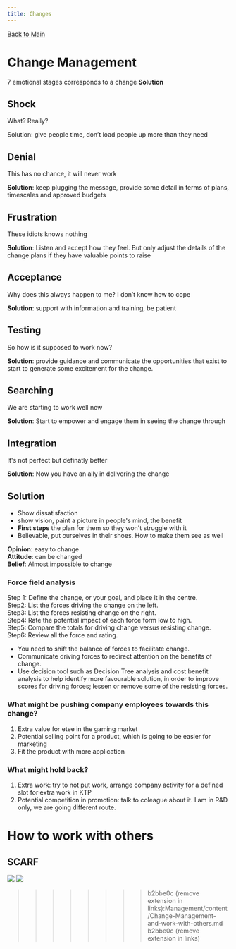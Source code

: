 ```yaml
---
title: Changes
---
```

[Back to Main](index)  
# Change Management  
  
7 emotional stages corresponds to a change **Solution**  
  
## Shock  
  
What? Really?   
  
Solution:  give people time, don’t load people up more than they need   
  
  
## Denial  
  
This has no chance, it will never work   
  
**Solution**: keep plugging the message, provide some detail in terms of plans, timescales and approved budgets   
  
## **Frustration**  
  
These idiots knows nothing   
  
**Solution**: Listen and accept how they feel. But only adjust the details of the change plans if they have valuable points to raise  
  
## **Acceptance**   
  
Why does this always happen to me? I don’t know how to cope   
  
**Solution**: support with information and training, be patient   
  
## **Testing**   
  
So how is it supposed to work now?  
  
**Solution**: provide guidance and communicate the opportunities that exist to start to generate some excitement for the change.  
  
## **Searching**   
  
We are starting to work well now   
  
**Solution**: Start to empower and engage them in seeing the change through   
  
## **Integration**  
  
It's not perfect but definatly better  
  
**Solution**: Now you have an ally in delivering the change  
  
  
## Solution  
  
- Show dissatisfaction  
- show vision, paint a picture in people's mind, the benefit  
- **First steps** the plan for them so they won't struggle with it  
- Believable, put ourselves in their shoes. How to make them see as well  
  
**Opinion**: easy to change  
**Attitude**: can be changed  
**Belief**: Almost impossible to change  
  
### Force field analysis  
  
Step 1: Define the change, or your goal, and place it in the centre.  
Step2: List the forces driving the change on the left.  
Step3: List the forces resisting change on the right.  
Step4: Rate the potential impact of each force form low to high.  
Step5: Compare the totals for driving change versus resisting change.  
Step6: Review all the force and rating.  
  
- You need to shift the balance of forces to facilitate change.  
- Communicate driving forces to redirect attention on the benefits of change.  
- Use decision tool such as Decision Tree analysis and cost benefit analysis to help identify more favourable solution, in order to improve scores for driving forces; lessen or remove some of the resisting forces.  
  
  
### What might be pushing company employees towards this change?  
  
1. Extra value for etee in the gaming market  
1. Potential selling point for a product, which is going to be easier for marketing  
1. Fit the product with more application  
  
### What might hold back?  
  
1. Extra work: try to not put work, arrange company activity for a defined slot for extra work in KTP  
1. Potential competition in promotion: talk to coleague about it. I am in R&D only, we are going different route.   
  
  
# How to work with others  
## SCARF  
  
  
![](Aspose.Words.5364a901-92ab-4f1a-a312-4393b804b23f.027.png) ![](Aspose.Words.5364a901-92ab-4f1a-a312-4393b804b23f.028.png)
>>>>>>>> b2bbe0c (remove extension in links):Management/content/Change-Management-and-work-with-others.md
>>>>>>> b2bbe0c (remove extension in links)
